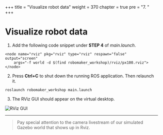 +++
title = "Visualize robot data"
weight = 370
chapter = true
pre = "7. "
+++

# Visualize robot data

1. Add the following code snippet under **STEP 4** of _main.launch_.

```
<node name="rviz" pkg="rviz" type="rviz" respawn="false" output="screen"
    args="-f world -d $(find robomaker_workshop)/rviz/px100.rviz">
</node>
```

2. Press **Ctrl+C** to shut down the running ROS application. Then relaunch it.

```
roslaunch robomaker_workshop main.launch
```

3. The RViz GUI should appear on the virtual desktop.

![RViz GUI](/rviz.png?classes=border)

---

> Pay special attention to the camera livestream of our simulated Gazebo world that shows up in Rviz.
